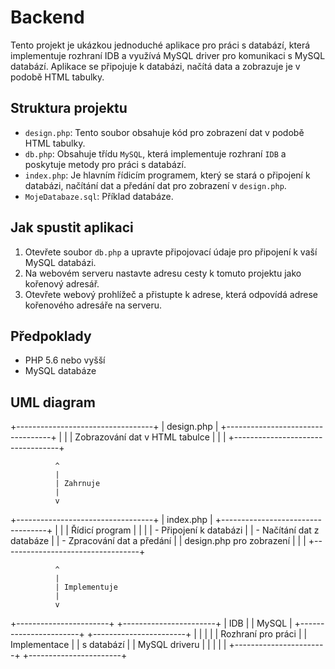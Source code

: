 # Backend

Tento projekt je ukázkou jednoduché aplikace pro práci s databází, která implementuje rozhraní IDB a využívá MySQL driver pro komunikaci s MySQL databází. Aplikace se připojuje k databázi, načítá data a zobrazuje je v podobě HTML tabulky.

## Struktura projektu

- `design.php`: Tento soubor obsahuje kód pro zobrazení dat v podobě HTML tabulky.
- `db.php`: Obsahuje třídu `MySQL`, která implementuje rozhraní `IDB` a poskytuje metody pro práci s databází.
- `index.php`: Je hlavním řídicím programem, který se stará o připojení k databázi, načítání dat a předání dat pro zobrazení v `design.php`.
- `MojeDatabaze.sql`: Příklad databáze.

## Jak spustit aplikaci

1. Otevřete soubor `db.php` a upravte připojovací údaje pro připojení k vaší MySQL databázi.
2. Na webovém serveru nastavte adresu cesty k tomuto projektu jako kořenový adresář.
3. Otevřete webový prohlížeč a přistupte k adrese, která odpovídá adrese kořenového adresáře na serveru.

## Předpoklady

- PHP 5.6 nebo vyšší
- MySQL databáze

## UML diagram

+----------------------------------+
|          design.php              |
+----------------------------------+
|                                  |
|   Zobrazování dat v HTML tabulce |
|                                  |
+----------------------------------+

              ^
              |
              | Zahrnuje
              |
              v

+----------------------------------+
|          index.php               |
+----------------------------------+
|                                  |
|   Řídicí program                 |
|                                  |
|   - Připojení k databázi         |
|   - Načítání dat z databáze      |
|   - Zpracování dat a předání     |
|     design.php pro zobrazení     |
|                                  |
+----------------------------------+

              ^
              |
              | Implementuje
              |
              v

+-----------------------+        +-----------------------+
|          IDB          |        |         MySQL         |
+-----------------------+        +-----------------------+
|                       |        |                       |
|   Rozhraní pro práci  |        |   Implementace        |
|   s databází          |        |   MySQL driveru       |
|                       |        |                       |
+-----------------------+        +-----------------------+
